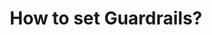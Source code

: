 ---
title: How to set Guardrails?
excerpt: ''
deprecated: false
hidden: false
metadata:
  title: ''
  description: ''
  robots: index
next:
  description: ''
---